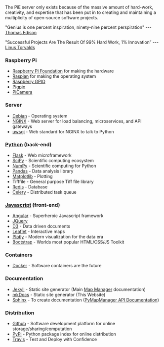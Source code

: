 The PiE server only exists because of the massive amount of hard-work, creativity, and expertise that has been put in to creating and maintaining a multiplicity of open-source software projects.

"Genius is one percent inspiration, ninety-nine percent perspiration"
   --- [Thomas Edison](https://en.wikiquote.org/wiki/Thomas_Edison)

"Successful Projects Are The Result Of 99% Hard Work, 1% Innovation”
   --- [Linus Torvalds](https://en.wikipedia.org/wiki/Linus_Torvalds)

### Raspberry Pi
 - [Raspberry Pi Foundation](https://www.raspberrypi.org/) for making the hardware
 - [Raspian](https://www.raspberrypi.org/downloads/raspbian/) for making the operating system
 - [Raspberry GPIO](https://www.raspberrypi.org/documentation/usage/gpio/)
 - [Pigpio](http://abyz.me.uk/rpi/pigpio/) 
 - [PiCamera](https://picamera.readthedocs.io)

### Server
  - [Debian](https://www.debian.org/) - Operating system
  - [NGINX](https://www.nginx.com/) - Web server for load balancing, microservices, and API gateways
  - [uwsgi](https://uwsgi-docs.readthedocs.io/en/latest/) - Web standard for NGINX to talk to Python

### [Python](https://www.python.org/) (back-end)
  - [Flask](http://flask.pocoo.org/) - Web microframework
  - [SciPy](https://www.scipy.org/) - Scientific computing ecosystem
  - [NumPy](http://www.numpy.org/) - Scientific computing for Python
  - [Pandas](https://pandas.pydata.org/) - Data analysis library
  - [Matplotlib](https://matplotlib.org/) - Plotting
  - Tifffile - General purpose Tiff file library
  - [Redis](https://redis.io/) - Database
  - [Celery](http://www.celeryproject.org/) - Distributed task queue
 
### [Javascript](https://www.javascript.com/) (front-end)
  - [Angular](https://angularjs.org/) - Superheroic Javascript framework
  - [JQuery](https://jquery.com/)
  - [D3](https://d3js.org/) - Data driven documents
  - [Leaflet](http://leafletjs.com/) - Interactive maps
  - [Plotly](https://plot.ly/) - Modern visualization for the data era
  - [Bootstrap](https://getbootstrap.com/) - Worlds most popular HTML/CSS/JS Toolkit
  
### Containers
  - [Docker][docker] - Software containers are the future

### Documentation
  - [Jekyll](https://jekyllrb.com/) - Static site generator (Main [Map Manager](https://mapmanager.github.io/) documentation)
  - [mkDocs](http://www.mkdocs.org/) - Static site generator (This Website)
  - [Sphinx](http://www.sphinx-doc.org/en/master/) - To create documentation ([PyMapManager API Documentation](http://pymapmanager.readthedocs.io/en/latest/))

### Distribution
  - [Github](https://github.com/) - Software development platform for online storage/sharing/computation
  - [PyPi](https://pypi.org/project/pymapmanager/) - Python package index for online distribution
  - [Travis](https://travis-ci.org/) - Test and Deploy with Confidence

[duckdns]: http://cudmore.duckdns.org
[pymapmanager]: https://github.com/cudmore/PyMapManager
[pymapmanager-data]: https://github.com/mapmanager/PyMapManager-Data
[nginx]: https://www.nginx.com/
[uwsgi]: https://uwsgi-docs.readthedocs.io/en/latest/
[redis]: https://redis.io/
[docker]: https://www.docker.com/community-edition